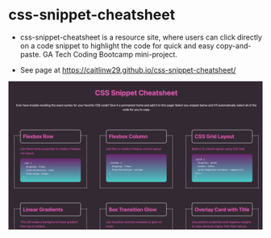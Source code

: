 # css-snippet-cheatsheet

* css-snippet-cheatsheet is a resource site, where users can click directly on a code snippet to highlight the code for quick and easy copy-and-paste. GA Tech Coding Bootcamp mini-project.

* See page at https://caitlinw29.github.io/css-snippet-cheatsheet/

![CSS Snippet Cheatsheet](./assets/images/screenshot.png)